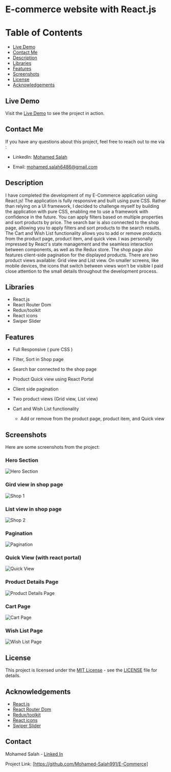 # E-commerce website with React.js

# Table of Contents

- [Live Demo](#live-demo)
- [Contact Me](#contact-me)
- [Description](#description)
- [Libraries](#libraries)
- [Features](#features)
- [Screenshots](#screenshots)
- [License](#license)
- [Acknowledgements](#acknowledgements)


## Live Demo

Visit the <a href="https://e-commerce-a526b.web.app/">Live Demo</a> to see the project in action.

## Contact Me

If you have any questions about this project, feel free to reach out to me via :

- LinkedIn: <a href="https://www.linkedin.com/in/mohamed-salah-a74b5b234/">Mohamed Salah</a>

- Email: <a href="mailto:mohamed.salah6486@gmail.com">mohamed.salah6486@gmail.com</a>

## Description

I have completed the development of my E-Commerce application using React.js! The application is fully responsive and built using pure CSS.
Rather than relying on a UI framework, I decided to challenge myself by building the application with pure CSS, enabling me to use a framework with confidence in the future.
You can apply filters based on multiple properties and sort products by price. The search bar is also connected to the shop page, allowing you to apply filters and sort products to the search results.
The Cart and Wish List functionality allows you to add or remove products from the product page, product item, and quick view.
I was personally impressed by React's state management and the seamless interaction between components, as well as the Redux store.
The shop page also features client-side pagination for the displayed products.
There are two product views available: Grid view and List view. On smaller screens, like mobile devices, the icons that switch between views won't be visible
I paid close attention to the small details throughout the development process.

## Libraries

- React.js
- React Router Dom
- Redux/toolkit
- React icons
- Swiper Slider

## Features

- Full Responsive ( pure CSS )

- Filter, Sort in Shop page

- Search bar connected to the shop page

- Product Quick view using React Portal

- Client side pagination

- Two product views (Grid view, List view)

- Cart and Wish List functionality
  - Add or remove from the product page, product item, and Quick view

## Screenshots

Here are some screenshots from the project:

### Hero Section

<img src="./public/GitHub%20Images/hero%20section.png" alt="Hero Section">

### Gird view in shop page

<img src="./public/GitHub%20Images/shop1.png" alt="Shop 1">

### List view in shop page

<img src="./public/GitHub%20Images/shop2.png" alt="Shop 2">

### Pagination

<img src="./public/GitHub%20Images/pagination.png" alt="Pagination">

### Quick View (with react portal)

<img src="./public/GitHub%20Images/quick%20view.png" alt="Quick View">

### Product Details Page

<img src="./public/GitHub%20Images/details.png" alt="Product Details Page">

### Cart Page

<img src="./public/GitHub%20Images/cart.png" alt="Cart Page">

### Wish List Page

<img src="./public/GitHub%20Images/wish%20list.png" alt="Wish List Page">

## License

This project is licensed under the [MIT License](https://opensource.org/licenses/MIT) - see the [LICENSE](LICENSE) file for details.

## Acknowledgements

- [React.js](https://reactjs.org/)
- [React Router Dom](https://reactrouter.com/)
- [Redux/toolkit](https://redux-toolkit.js.org/)
- [React icons](https://react-icons.github.io/react-icons/)
- [Swiper Slider](https://swiperjs.com/)

## Contact

Mohamed Salah - [Linked In](https://www.linkedin.com/in/mohamed-salah-a74b5b234/)

Project Link: [https://github.com/Mohamed-Salah991/E-Commerce]

<!-- © [Mohamed Salah](https://yourwebsite.com/) -->

